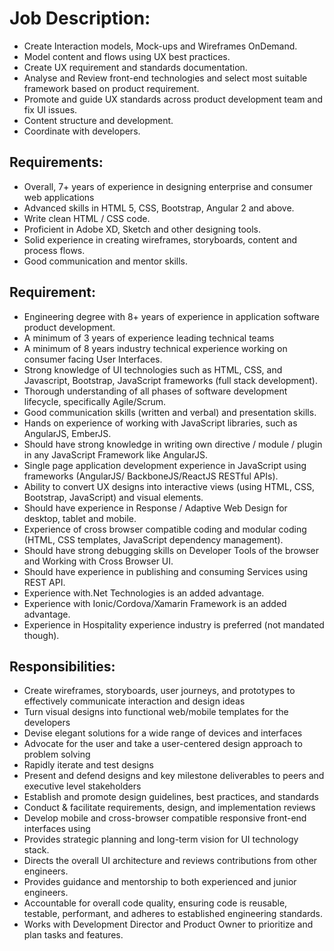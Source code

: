 # Job Description: 

-	Create Interaction models, Mock-ups and Wireframes OnDemand. 
-	Model content and flows using UX best practices.
-	Create UX requirement and standards documentation.
-	Analyse and Review front-end technologies and select most suitable framework based on product requirement.
-	Promote and guide UX standards across product development team and fix UI issues.
-	Content structure and development.
-	Coordinate with developers.

## Requirements: 

-	Overall, 7+ years of experience in designing enterprise and consumer web applications 
-	Advanced skills in HTML 5, CSS, Bootstrap, Angular 2 and above.
-	Write clean HTML / CSS code.
-	Proficient in Adobe XD, Sketch and other designing tools.
-	Solid experience in creating wireframes, storyboards, content and process flows.
- Good communication and mentor skills.

## Requirement:
-	Engineering degree with 8+ years of experience in application software product development.
-	A minimum of 3 years of experience leading technical teams
-	A minimum of 8 years industry technical experience working on consumer facing User Interfaces.
-	Strong knowledge of UI technologies such as HTML, CSS, and Javascript, Bootstrap, JavaScript frameworks (full stack development).
-	Thorough understanding of all phases of software development lifecycle, specifically Agile/Scrum.
-	Good communication skills (written and verbal) and presentation skills.
-	Hands on experience of working with JavaScript libraries, such as AngularJS, EmberJS.
-	Should have strong knowledge in writing own directive / module / plugin in any JavaScript Framework like AngularJS.
-	Single page application development experience in JavaScript using frameworks (AngularJS/ BackboneJS/ReactJS RESTful APIs).
-	Ability to convert UX designs into interactive views (using HTML, CSS, Bootstrap, JavaScript) and visual elements.
-	Should have experience in Response / Adaptive Web Design for desktop, tablet and mobile.
-	Experience of cross browser compatible coding and modular coding (HTML, CSS templates, JavaScript dependency management).
-	Should have strong debugging skills on Developer Tools of the browser and Working with Cross Browser UI.
-	Should have experience in publishing and consuming Services using REST API.
-	Experience with.Net Technologies is an added advantage.
-	Experience with Ionic/Cordova/Xamarin Framework is an added advantage.
-	Experience in Hospitality experience industry is preferred (not mandated though).

## Responsibilities:
-	Create wireframes, storyboards, user journeys, and prototypes to effectively communicate interaction and design ideas
-	Turn visual designs into functional web/mobile templates for the developers
-	Devise elegant solutions for a wide range of devices and interfaces
-	Advocate for the user and take a user-centered design approach to problem solving
-	Rapidly iterate and test designs
-	Present and defend designs and key milestone deliverables to peers and executive level stakeholders
-	Establish and promote design guidelines, best practices, and standards
-	Conduct & facilitate requirements, design, and implementation reviews
-	Develop mobile and cross-browser compatible responsive front-end interfaces using
-	Provides strategic planning and long-term vision for UI technology stack.
-	Directs the overall UI architecture and reviews contributions from other engineers.
-	Provides guidance and mentorship to both experienced and junior engineers.
-	Accountable for overall code quality, ensuring code is reusable, testable, performant, and adheres to established engineering standards.
-	Works with Development Director and Product Owner to prioritize and plan tasks and features.
